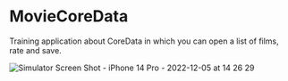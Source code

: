 # MovieCoreData

Training application about CoreData in which you can open a list of films, rate and save.

![Simulator Screen Shot - iPhone 14 Pro - 2022-12-05 at 14 26 29](https://user-images.githubusercontent.com/92182846/205614916-0e8bdc9c-81a3-4fa8-80bc-2f27477d43ab.png)
